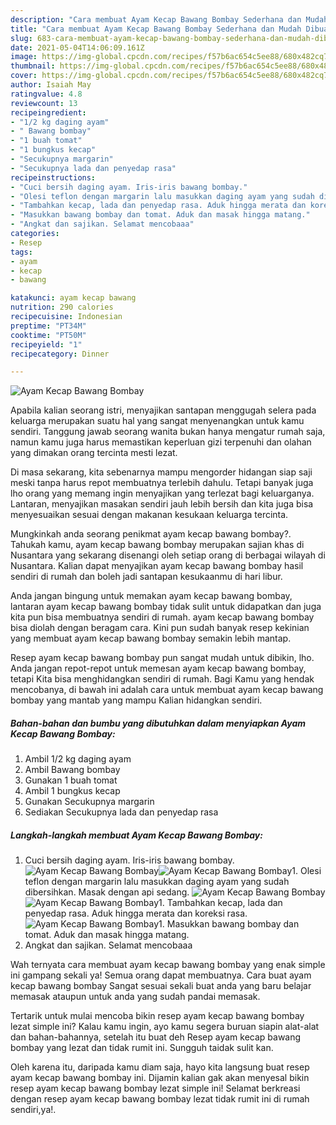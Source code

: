 ```yaml
---
description: "Cara membuat Ayam Kecap Bawang Bombay Sederhana dan Mudah Dibuat"
title: "Cara membuat Ayam Kecap Bawang Bombay Sederhana dan Mudah Dibuat"
slug: 683-cara-membuat-ayam-kecap-bawang-bombay-sederhana-dan-mudah-dibuat
date: 2021-05-04T14:06:09.161Z
image: https://img-global.cpcdn.com/recipes/f57b6ac654c5ee88/680x482cq70/ayam-kecap-bawang-bombay-foto-resep-utama.jpg
thumbnail: https://img-global.cpcdn.com/recipes/f57b6ac654c5ee88/680x482cq70/ayam-kecap-bawang-bombay-foto-resep-utama.jpg
cover: https://img-global.cpcdn.com/recipes/f57b6ac654c5ee88/680x482cq70/ayam-kecap-bawang-bombay-foto-resep-utama.jpg
author: Isaiah May
ratingvalue: 4.8
reviewcount: 13
recipeingredient:
- "1/2 kg daging ayam"
- " Bawang bombay"
- "1 buah tomat"
- "1 bungkus kecap"
- "Secukupnya margarin"
- "Secukupnya lada dan penyedap rasa"
recipeinstructions:
- "Cuci bersih daging ayam. Iris-iris bawang bombay."
- "Olesi teflon dengan margarin lalu masukkan daging ayam yang sudah dibersihkan. Masak dengan api sedang."
- "Tambahkan kecap, lada dan penyedap rasa. Aduk hingga merata dan koreksi rasa."
- "Masukkan bawang bombay dan tomat. Aduk dan masak hingga matang."
- "Angkat dan sajikan. Selamat mencobaaa"
categories:
- Resep
tags:
- ayam
- kecap
- bawang

katakunci: ayam kecap bawang 
nutrition: 290 calories
recipecuisine: Indonesian
preptime: "PT34M"
cooktime: "PT50M"
recipeyield: "1"
recipecategory: Dinner

---
```



![Ayam Kecap Bawang Bombay](https://img-global.cpcdn.com/recipes/f57b6ac654c5ee88/680x482cq70/ayam-kecap-bawang-bombay-foto-resep-utama.jpg)

Apabila kalian seorang istri, menyajikan santapan menggugah selera pada keluarga merupakan suatu hal yang sangat menyenangkan untuk kamu sendiri. Tanggung jawab seorang  wanita bukan hanya mengatur rumah saja, namun kamu juga harus memastikan keperluan gizi terpenuhi dan olahan yang dimakan orang tercinta mesti lezat.

Di masa  sekarang, kita sebenarnya mampu mengorder hidangan siap saji meski tanpa harus repot membuatnya terlebih dahulu. Tetapi banyak juga lho orang yang memang ingin menyajikan yang terlezat bagi keluarganya. Lantaran, menyajikan masakan sendiri jauh lebih bersih dan kita juga bisa menyesuaikan sesuai dengan makanan kesukaan keluarga tercinta. 



Mungkinkah anda seorang penikmat ayam kecap bawang bombay?. Tahukah kamu, ayam kecap bawang bombay merupakan sajian khas di Nusantara yang sekarang disenangi oleh setiap orang di berbagai wilayah di Nusantara. Kalian dapat menyajikan ayam kecap bawang bombay hasil sendiri di rumah dan boleh jadi santapan kesukaanmu di hari libur.

Anda jangan bingung untuk memakan ayam kecap bawang bombay, lantaran ayam kecap bawang bombay tidak sulit untuk didapatkan dan juga kita pun bisa membuatnya sendiri di rumah. ayam kecap bawang bombay bisa diolah dengan beragam cara. Kini pun sudah banyak resep kekinian yang membuat ayam kecap bawang bombay semakin lebih mantap.

Resep ayam kecap bawang bombay pun sangat mudah untuk dibikin, lho. Anda jangan repot-repot untuk memesan ayam kecap bawang bombay, tetapi Kita bisa menghidangkan sendiri di rumah. Bagi Kamu yang hendak mencobanya, di bawah ini adalah cara untuk membuat ayam kecap bawang bombay yang mantab yang mampu Kalian hidangkan sendiri.

<!--inarticleads1-->

##### Bahan-bahan dan bumbu yang dibutuhkan dalam menyiapkan Ayam Kecap Bawang Bombay:

1. Ambil 1/2 kg daging ayam
1. Ambil  Bawang bombay
1. Gunakan 1 buah tomat
1. Ambil 1 bungkus kecap
1. Gunakan Secukupnya margarin
1. Sediakan Secukupnya lada dan penyedap rasa




<!--inarticleads2-->

##### Langkah-langkah membuat Ayam Kecap Bawang Bombay:

1. Cuci bersih daging ayam. Iris-iris bawang bombay.
<img src="https://img-global.cpcdn.com/steps/08c64c804d7bb698/160x128cq70/ayam-kecap-bawang-bombay-langkah-memasak-1-foto.jpg" alt="Ayam Kecap Bawang Bombay"><img src="https://img-global.cpcdn.com/steps/fdb15cc914a09fe3/160x128cq70/ayam-kecap-bawang-bombay-langkah-memasak-1-foto.jpg" alt="Ayam Kecap Bawang Bombay">1. Olesi teflon dengan margarin lalu masukkan daging ayam yang sudah dibersihkan. Masak dengan api sedang.
<img src="https://img-global.cpcdn.com/steps/854d58a8ccd62156/160x128cq70/ayam-kecap-bawang-bombay-langkah-memasak-2-foto.jpg" alt="Ayam Kecap Bawang Bombay"><img src="https://img-global.cpcdn.com/steps/e694747e1b3878c8/160x128cq70/ayam-kecap-bawang-bombay-langkah-memasak-2-foto.jpg" alt="Ayam Kecap Bawang Bombay">1. Tambahkan kecap, lada dan penyedap rasa. Aduk hingga merata dan koreksi rasa.
<img src="https://img-global.cpcdn.com/steps/b7c8fbe2b986e68c/160x128cq70/ayam-kecap-bawang-bombay-langkah-memasak-3-foto.jpg" alt="Ayam Kecap Bawang Bombay">1. Masukkan bawang bombay dan tomat. Aduk dan masak hingga matang.
1. Angkat dan sajikan. Selamat mencobaaa




Wah ternyata cara membuat ayam kecap bawang bombay yang enak simple ini gampang sekali ya! Semua orang dapat membuatnya. Cara buat ayam kecap bawang bombay Sangat sesuai sekali buat anda yang baru belajar memasak ataupun untuk anda yang sudah pandai memasak.

Tertarik untuk mulai mencoba bikin resep ayam kecap bawang bombay lezat simple ini? Kalau kamu ingin, ayo kamu segera buruan siapin alat-alat dan bahan-bahannya, setelah itu buat deh Resep ayam kecap bawang bombay yang lezat dan tidak rumit ini. Sungguh taidak sulit kan. 

Oleh karena itu, daripada kamu diam saja, hayo kita langsung buat resep ayam kecap bawang bombay ini. Dijamin kalian gak akan menyesal bikin resep ayam kecap bawang bombay lezat simple ini! Selamat berkreasi dengan resep ayam kecap bawang bombay lezat tidak rumit ini di rumah sendiri,ya!.

